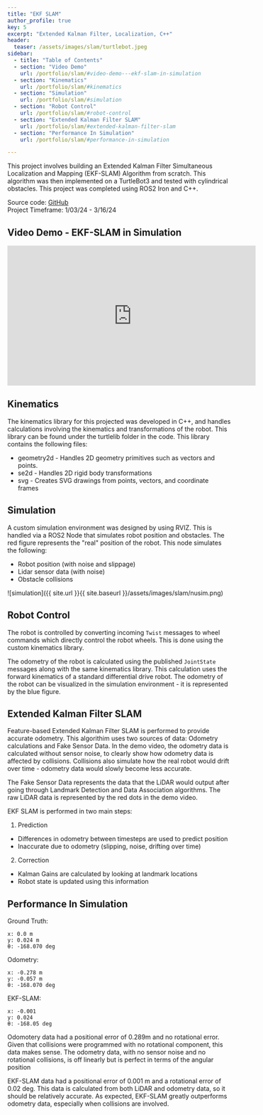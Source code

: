 ```yaml
---
title: "EKF SLAM"
author_profile: true
key: 5
excerpt: "Extended Kalman Filter, Localization, C++"
header:
  teaser: /assets/images/slam/turtlebot.jpeg
sidebar:
  - title: "Table of Contents"
  - section: "Video Demo"
    url: /portfolio/slam/#video-demo---ekf-slam-in-simulation
  - section: "Kinematics"
    url: /portfolio/slam/#kinematics
  - section: "Simulation"
    url: /portfolio/slam/#simulation
  - section: "Robot Control"
    url: /portfolio/slam/#robot-control
  - section: "Extended Kalman Filter SLAM"
    url: /portfolio/slam/#extended-kalman-filter-slam
  - section: "Performance In Simulation"
    url: /portfolio/slam/#performance-in-simulation

---
```

This project involves building an Extended Kalman Filter Simultaneous Localization and Mapping (EKF-SLAM) Algorithm from scratch. This algorithm was then implemented on a TurtleBot3 and tested with cylindrical obstacles. This project was completed using ROS2 Iron and C++.

Source code: [GitHub](https://github.com/kylew239/EKF-SLAM)\
Project Timeframe: 1/03/24 - 3/16/24

## Video Demo - EKF-SLAM in Simulation
<iframe width="560" height="315" src="https://www.youtube.com/embed/NvknFuvAxmg?si=F2ZKNfARoSRp7CFR" title="YouTube video player" frameborder="0" allow="accelerometer; autoplay; clipboard-write; encrypted-media; gyroscope; picture-in-picture; web-share" allowfullscreen></iframe>


## Kinematics
The kinematics library for this projected was developed in C++, and handles calculations involving the kinematics and transformations of the robot. This library can be found under the turtlelib folder in the code. This library contains the following files:
- geometry2d - Handles 2D geometry primitives such as vectors and points.
- se2d - Handles 2D rigid body transformations
- svg - Creates SVG drawings from points, vectors, and coordinate frames

## Simulation
A custom simulation environment was designed by using RVIZ. This is handled via a ROS2 Node that simulates robot position and obstacles. The red figure represents the "real" position of the robot. This node simulates the following:
* Robot position (with noise and slippage)
* Lidar sensor data (with noise)
* Obstacle collisions

![simulation]({{ site.url }}{{ site.baseurl }}/assets/images/slam/nusim.png)

## Robot Control
The robot is controlled by converting incoming `Twist` messages to wheel commands which directly control the robot wheels. This is done using the custom kinematics library.

The odometry of the robot is calculated using the published `JointState` messages along with the same kinematics library. This calculation uses the forward kinematics of a standard differential drive robot. The odometry of the robot can be visualized in the simulation environment - it is represented by the blue figure.


## Extended Kalman Filter SLAM
Feature-based Extended Kalman Filter SLAM is performed to provide accurate odometry. This algorithim uses two sources of data: Odometry calculations and Fake Sensor Data. In the demo video, the odometry data is calculated without sensor noise, to clearly show how odometry data is affected by collisions. Collisions also simulate how the real robot would drift over time - odometry data would slowly become less accurate.

The Fake Sensor Data represents the data that the LiDAR would output after going through Landmark Detection and Data Association algorithms. The raw LiDAR data is represented by the red dots in the demo video.

EKF SLAM is performed in two main steps:
1. Prediction
  * Differences in odometry between timesteps are used to predict position
  * Inaccurate due to odometry (slipping, noise, drifting over time)
2. Correction
  * Kalman Gains are calculated by looking at landmark locations
  * Robot state is updated using this information

## Performance In Simulation
Ground Truth:
```
x: 0.0 m
y: 0.024 m
θ: -168.070 deg
```

Odometry:
```
x: -0.278 m
y: -0.057 m
θ: -168.070 deg
```

EKF-SLAM:
```
x: -0.001
y: 0.024
θ: -168.05 deg
```

Odomotery data had a positional error of 0.289m and no rotational error. Given that collisions were programmed with no rotational component, this data makes sense. The odometry data, with no sensor noise and no rotational collisions, is off linearly but is perfect in terms of the angular position

EKF-SLAM data had a positional error of 0.001 m and a rotational error of 0.02 deg. This data is calculated from both LiDAR and odometry data, so it should be relatively accurate. As expected, EKF-SLAM greatly outperforms odometry data, especially when collisions are involved.